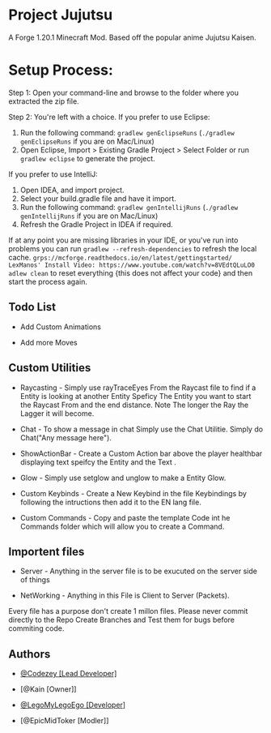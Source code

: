# Project Jujutsu 

A Forge 1.20.1 Minecraft Mod. Based off the popular anime Jujutsu Kaisen. 



Setup Process:
==============================

Step 1: Open your command-line and browse to the folder where you extracted the zip file.

Step 2: You're left with a choice.
If you prefer to use Eclipse:
1. Run the following command: `gradlew genEclipseRuns` (`./gradlew genEclipseRuns` if you are on Mac/Linux)
2. Open Eclipse, Import > Existing Gradle Project > Select Folder 
   or run `gradlew eclipse` to generate the project.

If you prefer to use IntelliJ:
1. Open IDEA, and import project.
2. Select your build.gradle file and have it import.
3. Run the following command: `gradlew genIntellijRuns` (`./gradlew genIntellijRuns` if you are on Mac/Linux)
4. Refresh the Gradle Project in IDEA if required.

If at any point you are missing libraries in your IDE, or you've run into problems you can 
run `gradlew --refresh-dependencies` to refresh the local cache. `grps://mcforge.readthedocs.io/en/latest/gettingstarted/
                                                                    LexManos' Install Video: https://www.youtube.com/watch?v=8VEdtQLuLO0  adlew clean` to reset everything
{this does not affect your code} and then start the process again.




## Todo List 

- Add Custom Animations 

- Add more Moves 




## Custom Utilities 

- Raycasting - Simply use rayTraceEyes From the Raycast file to find if a Entity is looking at another Entity Speficy The Entity you want to start the Raycast From and the end distance. Note The longer the Ray the Lagger it will become. 

- Chat - To show a message in chat Simply use the Chat Utilitie. Simply do Chat("Any message here").

- ShowActionBar - Create a Custom Action bar above the player healthbar displaying text speifcy the Entity and the Text .

- Glow - Simply use setglow and unglow to make a Entity Glow. 

- Custom Keybinds - Create a New Keybind in the file Keybindings by following the intructions then add it to the EN lang file. 

- Custom Commands - Copy and paste the template Code int he Commands folder which will allow you to create a Command. 

## Importent files 

- Server - Anything in the server file is to be exucuted on the server side of things 

- NetWorking - Anything in this File is Client to Server (Packets). 

Every file has a purpose don't create 1 millon files. Please never commit directly to the Repo Create Branches and Test them for bugs before commiting code. 

## Authors

- [@Codezey [Lead Developer]](https://www.github.com/c0dezey)

- [@Kain [Owner]]

- [@LegoMyLegoEgo [Developer]](https://www.github.com/GoodTimeWithMatt)

- [@EpicMidToker [Modler]]
